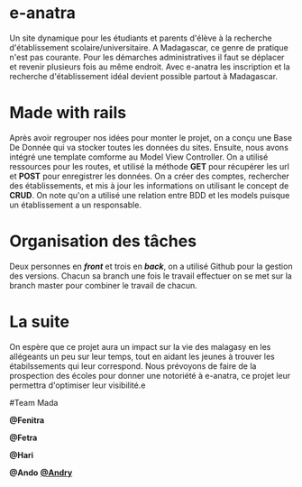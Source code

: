 # e-anatra
Un site dynamique pour les étudiants et parents d'élève à la recherche d'établissement scolaire/universitaire.
A Madagascar, ce genre de pratique n'est pas courante. Pour les démarches administratives il faut se déplacer et revenir plusieurs fois au même endroit. Avec e-anatra les inscription et la recherche d'établissement idéal devient possible partout à Madagascar.

# Made with rails

Après avoir regrouper nos idées pour monter le projet, on a conçu une Base De Donnée qui va stocker toutes les données du sites. Ensuite, nous avons intégré une template comforme au Model View Controller. 
On a utilisé ressources pour les routes, et utilisé la méthode **GET** pour récupérer les url et **POST** pour enregistrer les données.
On a créer des comptes, rechercher des établissements, et mis à jour les informations on utilisant le concept de **CRUD**.
On note qu'on a utilisé une relation entre BDD et les models puisque un établissement a un responsable.

# Organisation des tâches

Deux personnes en **_front_** et trois en **_back_**, on a utilisé Github pour la gestion des versions. Chacun sa branch une fois le travail effectuer on se met sur la branch master pour combiner le travail de chacun.

# La suite

On espère que ce projet aura un impact sur la vie des malagasy en les allégeants un peu sur leur temps, tout en aidant les jeunes à trouver les étabilssements qui leur correspond.
Nous prévoyons de faire de la prospection des écoles pour donner une notoriété à e-anatra, ce projet leur permettra d'optimiser leur visibilité.e

#Team Mada

**@Fenitra**

**@Fetra**

**@Hari**

**@Ando**
[**@Andry**](https://github.com/Andryhajanirina)
